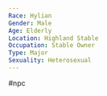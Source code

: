 ```yaml
---
Race: Hylian
Gender: Male
Age: Elderly
Location: Highland Stable
Occupation: Stable Owner
Type: Major
Sexuality: Heterosexual
---
```

 #npc 

